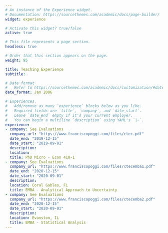 ```yaml
---
# An instance of the Experience widget.
# Documentation: https://sourcethemes.com/academic/docs/page-builder/
widget: experience

# Activate this widget? true/false
active: true

# This file represents a page section.
headless: true

# Order that this section appears on the page.
weight: 95

title: Teaching Experience
subtitle:

# Date format
#   Refer to https://sourcethemes.com/academic/docs/customization/#date-format
date_format: Jan 2006

# Experiences.
#   Add/remove as many `experience` blocks below as you like.
#   Required fields are `title`, `company`, and `date_start`.
#   Leave `date_end` empty if it's your current employer.
#   You can begin a multiline `description` using YAML's `|-`.
experience:
- company: See Evaluations
  company_url: "https://www.franciscopoggi.com/files/ctec.pdf"
  date_end: "2019-12-15"
  date_start: "2019-09-01"
  description:
  location: 
  title: PhD Micro - Econ 410-1
- company: See Evaluations
  company_url: "https://www.franciscopoggi.com/files/ctecemba1.pdf"
  date_end: "2020-12-15"
  date_start: "2020-09-01"
  description: 
  location: Coral Gables, FL
  title: EMBA - Analytical Approach to Uncertainty
- company: See Evaluations
  company_url: "https://www.franciscopoggi.com/files/ctecemba2.pdf"
  date_end: "2020-12-15"
  date_start: "2020-09-01"
  description: 
  location: Evanston, IL
  title: EMBA - Statistical Analysis
---
```

